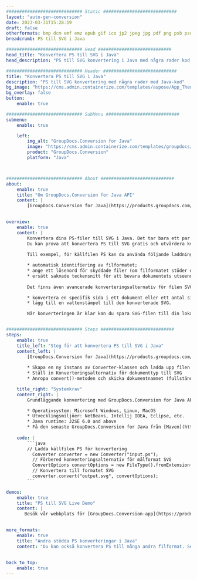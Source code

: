 ```yaml
---
############################# Static ############################
layout: "auto-gen-conversion"
date: 2023-03-31T15:28:19
draft: false
otherformats: bmp dcm emf emz epub gif ico jp2 jpeg jpg pdf png psb psd svg svgz tex tga tif tiff webp wmf wmz xps
breadcrumb: PS till SVG i Java

############################# Head ############################
head_title: "Konvertera PS till SVG i Java"
head_description: "PS till SVG konvertering i Java med några rader kod. Konvertera över 160 filformat med hjälp av GroupDocs dokumentkonverterings-API för Java"

############################# Header ############################
title: "Konvertera PS till SVG i Java"
description: "PS till SVG konvertering med några rader med Java-kod"
bg_image: "https://cms.admin.containerize.com/templates/aspose/App_Themes/V3/images/bg/header1.png"
bg_overlay: false
button:
    enable: true

############################# SubMenu ############################
submenu:
    enable: true

    left:
        img_alt: "GroupDocs.Conversion for Java"
        image: "https://cms.admin.containerize.com/templates/groupdocs/images/product-logos/90x90-noborder/groupdocs-conversion-java.png"
        product: "GroupDocs.Conversion"
        platform: "Java"



############################# About ############################
about:
    enable: true
    title: "Om GroupDocs.Conversion for Java API"
    content: |
        [GroupDocs.Conversion for Java](https://products.groupdocs.com/conversion/java/) är ett avancerat filformatkonverterings-API för konvertering mellan populära bild- och dokumentformat som Microsoft Office, OpenDocument, PDF, HTML, e-post, CAD. och mycket mer med bara några rader kod. Det inbyggda API:t upptäcker automatiskt formaten för originaldokumenten och erbjuder många alternativ för att anpassa de konverterade dokumenten. Tillsammans med funktionen att extrahera information från ett dokument, stöder den också cachelagring av konverteringsresultaten till den lokala disken som standard. Men alla typer av cachelagring kan stödjas genom att implementera lämpliga gränssnitt - Amazon S3, Dropbox, Google Drive, Windows Azure, Reddis eller andra.
    

overview:
    enable: true
    content: |
        Konvertera dina PS-filer till SVG i Java. Det tar bara ett par rader med Java-kod på valfri plattform, som Windows, Linux, macOS.
        Du kan prova att konvertera PS till SVG gratis och utvärdera kvaliteten på konverteringsresultaten. Tillsammans med enkla filkonverteringsskript kan du prova mer sofistikerade alternativ för att ladda källfilen PS och lagra SVG-utdata. 
        
        Till exempel, för källfilen PS kan du använda följande laddningsalternativ:

        * automatisk identifiering av filformatet;
        * ange ett lösenord för skyddade filer (om filformatet stöder det);
        * ersätt saknade teckensnitt för att bevara dokumentets utseende.
        
        Det finns även avancerade konverteringsalternativ för filen SVG:

        * konvertera en specifik sida i ett dokument eller ett antal sidor;
        * lägg till en vattenstämpel till den konverterade SVG.

        När konverteringen är klar kan du spara SVG-filen till din lokala filsökväg eller till tredje parts lagring såsom FTP, Amazon S3, Google Drive, Dropbox etc. Observera - för att konvertera PS till SVG behöver du inte installera någon ytterligare programvara, såsom MS Office, Open Office, Adobe Acrobat Reader etc.


############################# Steps ############################
steps:
    enable: true
    title_left: "Steg för att konvertera PS till SVG i Java"
    content_left: |
        [GroupDocs.Conversion for Java](https://products.groupdocs.com/conversion/java/) låter utvecklare enkelt konvertera PS fil till SVG med några rader kod.
        
        * Skapa en ny instans av Converter-klassen och ladda upp filen PS med den fullständiga sökvägen
        * Ställ in Konverteringsalternativ för dokumenttyp till SVG
        * Anropa convert()-metoden och skicka dokumentnamnet (fullständig sökväg) och formatet (SVG) som en parameter

    title_right: "Systemkrav"
    content_right: |
        Grundläggande konvertering med GroupDocs.Conversion for Java API kan göras med bara några rader kod. Våra API:er stöds på alla större plattformar och operativsystem. Innan du kör koden nedan, se till att du har följande förutsättningar installerade på ditt system.

        * Operativsystem: Microsoft Windows, Linux, MacOS
        * Utvecklingsmiljöer: NetBeans, Intellij IDEA, Eclipse, etc.
        * Java runtime: J2SE 6.0 and above
        * Få den senaste GroupDocs.Conversion for Java från [Maven](https://repository.groupdocs.com/webapp/#/artifacts/browse/tree/General/repo/com/groupdocs/groupdocs-conversion)
         
    code: |
        ```java    
        // Ladda källfilen PS för konvertering
          Converter converter = new Converter("input.ps");
          // Förbered konverteringsalternativ för målformat SVG
          ConvertOptions convertOptions = new FileType().fromExtension("svg").getConvertOptions();
          // Konvertera till formatet SVG
          converter.convert("output.svg", convertOptions);
        ```

demos:
    enable: true
    title: "PS till SVG Live Demo"
    content: |
       Besök vår webbplats för [GroupDocs.Conversion-app](https://products.groupdocs.app/conversion/family) och försök konvertera PS till SVG nu. Den kostnadsfria demon har följande fördelar
          

more_formats:
    enable: true
    title: "Andra stödda PS konverteringar i Java"
    content: "Du kan också konvertera PS till många andra filformat. Se listan nedan."
       
       
back_to_top:
    enable: true
---
```

